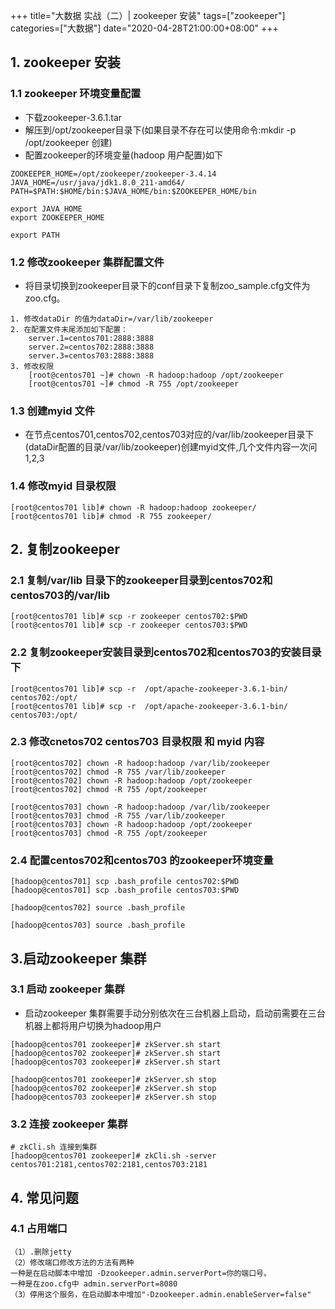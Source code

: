 +++
title="大数据 实战（二）| zookeeper 安装"
tags=["zookeeper"]
categories=["大数据"]
date="2020-04-28T21:00:00+08:00"
+++
## 1. zookeeper 安装
### 1.1 zookeeper 环境变量配置
- 下载zookeeper-3.6.1.tar
- 解压到/opt/zookeeper目录下(如果目录不存在可以使用命令:mkdir -p /opt/zookeeper 创建)
- 配置zookeeper的环境变量(hadoop 用户配置)如下
```
ZOOKEEPER_HOME=/opt/zookeeper/zookeeper-3.4.14
JAVA_HOME=/usr/java/jdk1.8.0_211-amd64/
PATH=$PATH:$HOME/bin:$JAVA_HOME/bin:$ZOOKEEPER_HOME/bin

export JAVA_HOME
export ZOOKEEPER_HOME

export PATH
```

### 1.2 修改zookeeper 集群配置文件
- 将目录切换到zookeeper目录下的conf目录下复制zoo_sample.cfg文件为zoo.cfg。
```
1. 修改dataDir 的值为dataDir=/var/lib/zookeeper
2. 在配置文件末尾添加如下配置：
    server.1=centos701:2888:3888
    server.2=centos702:2888:3888
    server.3=centos703:2888:3888
3. 修改权限
    [root@centos701 ~]# chown -R hadoop:hadoop /opt/zookeeper
    [root@centos701 ~]# chmod -R 755 /opt/zookeeper
```
### 1.3 创建myid 文件
- 在节点centos701,centos702,centos703对应的/var/lib/zookeeper目录下(dataDir配置的目录/var/lib/zookeeper)创建myid文件,几个文件内容一次问1,2,3

### 1.4 修改myid 目录权限
```
[root@centos701 lib]# chown -R hadoop:hadoop zookeeper/
[root@centos701 lib]# chmod -R 755 zookeeper/
```

## 2. 复制zookeeper 

### 2.1 复制/var/lib 目录下的zookeeper目录到centos702和centos703的/var/lib
```
[root@centos701 lib]# scp -r zookeeper centos702:$PWD
[root@centos701 lib]# scp -r zookeeper centos703:$PWD
```
### 2.2 复制zookeeper安装目录到centos702和centos703的安装目录下
```
[root@centos701 lib]# scp -r  /opt/apache-zookeeper-3.6.1-bin/ centos702:/opt/
[root@centos701 lib]# scp -r  /opt/apache-zookeeper-3.6.1-bin/ centos703:/opt/
```
### 2.3 修改cnetos702 centos703 目录权限 和 myid 内容
```
[root@centos702] chown -R hadoop:hadoop /var/lib/zookeeper
[root@centos702] chmod -R 755 /var/lib/zookeeper
[root@centos702] chown -R hadoop:hadoop /opt/zookeeper
[root@centos702] chmod -R 755 /opt/zookeeper

[root@centos703] chown -R hadoop:hadoop /var/lib/zookeeper
[root@centos703] chmod -R 755 /var/lib/zookeeper
[root@centos703] chown -R hadoop:hadoop /opt/zookeeper
[root@centos703] chmod -R 755 /opt/zookeeper
```

### 2.4 配置centos702和centos703 的zookeeper环境变量
```
[hadoop@centos701] scp .bash_profile centos702:$PWD
[hadoop@centos701] scp .bash_profile centos703:$PWD

[hadoop@centos702] source .bash_profile

[hadoop@centos703] source .bash_profile
```

## 3.启动zookeeper 集群
### 3.1 启动 zookeeper 集群
- 启动zookeeper 集群需要手动分别依次在三台机器上启动，启动前需要在三台机器上都将用户切换为hadoop用户
```
[hadoop@centos701 zookeeper]# zkServer.sh start
[hadoop@centos702 zookeeper]# zkServer.sh start
[hadoop@centos703 zookeeper]# zkServer.sh start

[hadoop@centos701 zookeeper]# zkServer.sh stop
[hadoop@centos702 zookeeper]# zkServer.sh stop
[hadoop@centos703 zookeeper]# zkServer.sh stop

```
### 3.2 连接 zookeeper 集群
```
# zkCli.sh 连接到集群
[hadoop@centos701 zookeeper]# zkCli.sh -server centos701:2181,centos702:2181,centos703:2181
```

## 4. 常见问题
### 4.1 占用端口
```
（1）.删除jetty
（2）修改端口修改方法的方法有两种
一种是在启动脚本中增加 -Dzookeeper.admin.serverPort=你的端口号。
一种是在zoo.cfg中 admin.serverPort=8080
（3）停用这个服务，在启动脚本中增加"-Dzookeeper.admin.enableServer=false"
```
